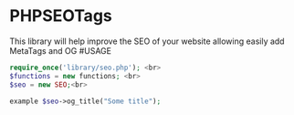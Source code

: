# PHPSEOTags
This library will help improve the SEO of your website allowing easily add MetaTags and OG
#USAGE
```php
require_once('library/seo.php'); <br>
$functions = new functions; <br>
$seo = new SEO;<br>

example $seo->og_title("Some title");
```
